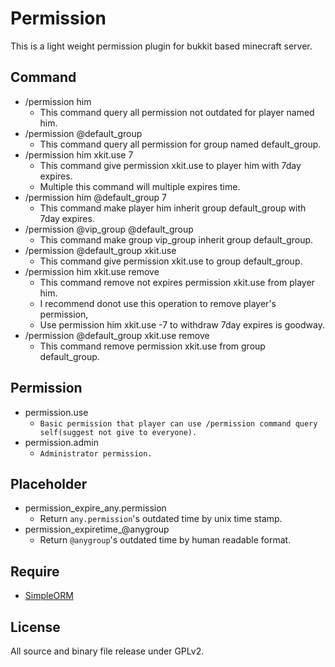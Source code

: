 #  Permission
This is a light weight permission plugin for bukkit based minecraft server.

## Command
- /permission him
  - This command query all permission not outdated for player named him.
- /permission @default_group
  - This command query all permission for group named default_group.
- /permission him xkit.use 7
  - This command give permission xkit.use to player him with 7day expires.
  - Multiple this command will multiple expires time.
- /permission him @default_group 7
  - This command make player him inherit group default_group with 7day expires.
- /permission @vip_group @default_group
  - This command make group vip_group inherit group default_group.
- /permission @default_group xkit.use
  - This command give permission xkit.use to group default_group.
- /permission him xkit.use remove
  - This command remove not expires permission xkit.use from player him.
  - I recommend donot use this operation to remove player's permission,
  - Use permission him xkit.use -7 to withdraw 7day expires is goodway.
- /permission @default_group xkit.use remove
  - This command remove permission xkit.use from group default_group.

## Permission
- permission.use
  - `Basic permission that player can use /permission command query self(suggest not give to everyone).`
- permission.admin
  - `Administrator permission.`
  
## Placeholder
- permission_expire_any.permission
  - Return `any.permission`'s outdated time by unix time stamp.
- permission_expiretime_@anygroup
  - Return `@anygroup`'s outdated time by human readable format.

## Require
- [SimpleORM](https://github.com/caoli5288/SimpleORM/releases)

## License
All source and binary file release under GPLv2.
